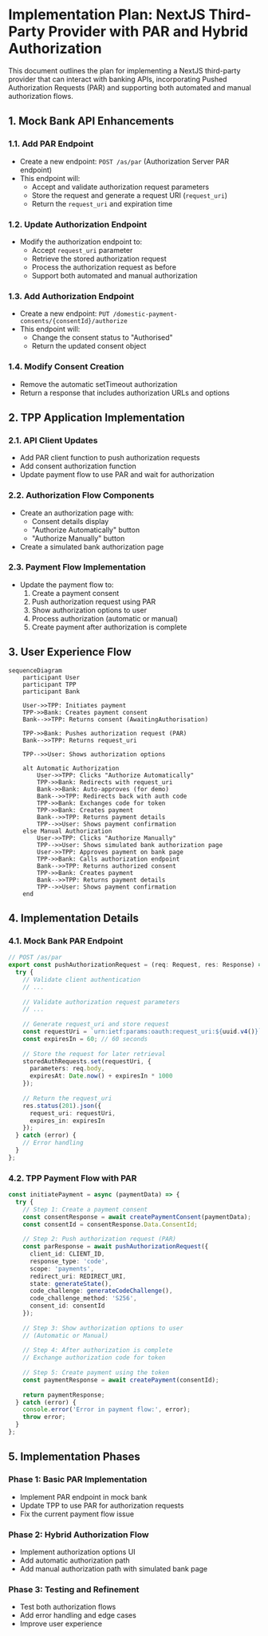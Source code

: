 # Implementation Plan: NextJS Third-Party Provider with PAR and Hybrid Authorization

This document outlines the plan for implementing a NextJS third-party provider that can interact with banking APIs, incorporating Pushed Authorization Requests (PAR) and supporting both automated and manual authorization flows.

## 1. Mock Bank API Enhancements

### 1.1. Add PAR Endpoint
- Create a new endpoint: `POST /as/par` (Authorization Server PAR endpoint)
- This endpoint will:
  - Accept and validate authorization request parameters
  - Store the request and generate a request URI (`request_uri`)
  - Return the `request_uri` and expiration time

### 1.2. Update Authorization Endpoint
- Modify the authorization endpoint to:
  - Accept `request_uri` parameter
  - Retrieve the stored authorization request
  - Process the authorization request as before
  - Support both automated and manual authorization

### 1.3. Add Authorization Endpoint
- Create a new endpoint: `PUT /domestic-payment-consents/{consentId}/authorize`
- This endpoint will:
  - Change the consent status to "Authorised"
  - Return the updated consent object

### 1.4. Modify Consent Creation
- Remove the automatic setTimeout authorization
- Return a response that includes authorization URLs and options

## 2. TPP Application Implementation

### 2.1. API Client Updates
- Add PAR client function to push authorization requests
- Add consent authorization function
- Update payment flow to use PAR and wait for authorization

### 2.2. Authorization Flow Components
- Create an authorization page with:
  - Consent details display
  - "Authorize Automatically" button
  - "Authorize Manually" button
- Create a simulated bank authorization page

### 2.3. Payment Flow Implementation
- Update the payment flow to:
  1. Create a payment consent
  2. Push authorization request using PAR
  3. Show authorization options to user
  4. Process authorization (automatic or manual)
  5. Create payment after authorization is complete

## 3. User Experience Flow

```mermaid
sequenceDiagram
    participant User
    participant TPP
    participant Bank

    User->>TPP: Initiates payment
    TPP->>Bank: Creates payment consent
    Bank-->>TPP: Returns consent (AwaitingAuthorisation)
    
    TPP->>Bank: Pushes authorization request (PAR)
    Bank-->>TPP: Returns request_uri
    
    TPP-->>User: Shows authorization options

    alt Automatic Authorization
        User->>TPP: Clicks "Authorize Automatically"
        TPP->>Bank: Redirects with request_uri
        Bank->>Bank: Auto-approves (for demo)
        Bank-->>TPP: Redirects back with auth code
        TPP->>Bank: Exchanges code for token
        TPP->>Bank: Creates payment
        Bank-->>TPP: Returns payment details
        TPP-->>User: Shows payment confirmation
    else Manual Authorization
        User->>TPP: Clicks "Authorize Manually"
        TPP-->>User: Shows simulated bank authorization page
        User->>TPP: Approves payment on bank page
        TPP->>Bank: Calls authorization endpoint
        Bank-->>TPP: Returns authorized consent
        TPP->>Bank: Creates payment
        Bank-->>TPP: Returns payment details
        TPP-->>User: Shows payment confirmation
    end
```

## 4. Implementation Details

### 4.1. Mock Bank PAR Endpoint
```typescript
// POST /as/par
export const pushAuthorizationRequest = (req: Request, res: Response) => {
  try {
    // Validate client authentication
    // ...
    
    // Validate authorization request parameters
    // ...
    
    // Generate request_uri and store request
    const requestUri = `urn:ietf:params:oauth:request_uri:${uuid.v4()}`;
    const expiresIn = 60; // 60 seconds
    
    // Store the request for later retrieval
    storedAuthRequests.set(requestUri, {
      parameters: req.body,
      expiresAt: Date.now() + expiresIn * 1000
    });
    
    // Return the request_uri
    res.status(201).json({
      request_uri: requestUri,
      expires_in: expiresIn
    });
  } catch (error) {
    // Error handling
  }
};
```

### 4.2. TPP Payment Flow with PAR
```typescript
const initiatePayment = async (paymentData) => {
  try {
    // Step 1: Create a payment consent
    const consentResponse = await createPaymentConsent(paymentData);
    const consentId = consentResponse.Data.ConsentId;
    
    // Step 2: Push authorization request (PAR)
    const parResponse = await pushAuthorizationRequest({
      client_id: CLIENT_ID,
      response_type: 'code',
      scope: 'payments',
      redirect_uri: REDIRECT_URI,
      state: generateState(),
      code_challenge: generateCodeChallenge(),
      code_challenge_method: 'S256',
      consent_id: consentId
    });
    
    // Step 3: Show authorization options to user
    // (Automatic or Manual)
    
    // Step 4: After authorization is complete
    // Exchange authorization code for token
    
    // Step 5: Create payment using the token
    const paymentResponse = await createPayment(consentId);
    
    return paymentResponse;
  } catch (error) {
    console.error('Error in payment flow:', error);
    throw error;
  }
};
```

## 5. Implementation Phases

### Phase 1: Basic PAR Implementation
- Implement PAR endpoint in mock bank
- Update TPP to use PAR for authorization requests
- Fix the current payment flow issue

### Phase 2: Hybrid Authorization Flow
- Implement authorization options UI
- Add automatic authorization path
- Add manual authorization path with simulated bank page

### Phase 3: Testing and Refinement
- Test both authorization flows
- Add error handling and edge cases
- Improve user experience